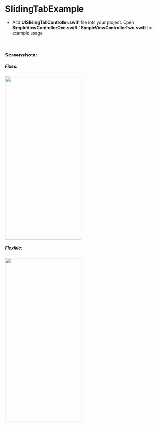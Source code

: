 # SlidingTabExample
* Add <b>UISlidingTabController.swift</b> file into your project. Open <b>SimpleViewControllerOne.swift / SimpleViewControllerTwo.swift</b> for example usage
<br>
<h3>Screenshots:</h3>
<h5>Fixed:</h5>
<img src="https://raw.githubusercontent.com/erthru/SlidingTabsExample/master/ss.gif" width="252px" height="537px" />
<br>
<h5>Flexible:</h5>
<img src="https://raw.githubusercontent.com/erthru/SlidingTabsExample/master/ss1.gif" width="252px" height="537px" />
